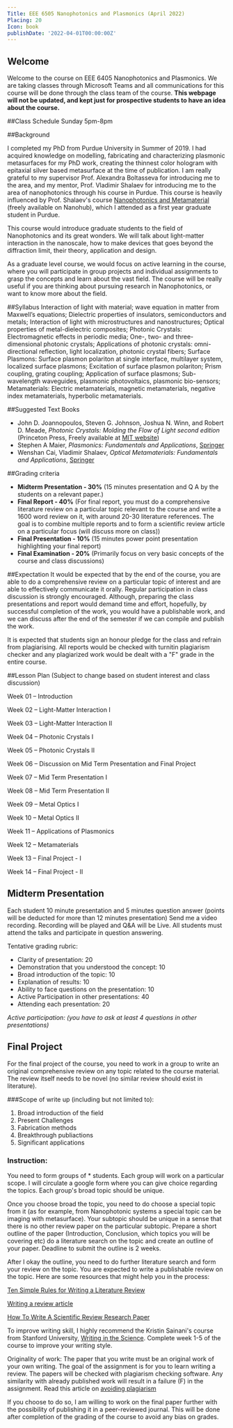 ```yaml
---
Title: EEE 6505 Nanophotonics and Plasmonics (April 2022)
Placing: 20
Icon: book
publishDate: '2022-04-01T00:00:00Z'
---
```


## Welcome

Welcome to the course on EEE 6405 Nanophotonics and Plasmonics. We are taking classes through Microsoft Teams and all communications for this course will be done through the class team of the course. **This webpage will not be updated, and kept just for prospective students to have an idea about the course.**  

##Class Schedule
Sunday 5pm-8pm



##Background

I completed my PhD from Purdue University in Summer of 2019. I had acquired knowledge on modelling, fabricating and characterizing plasmonic metasurfaces for my PhD work, creating the thinnest color hologram with epitaxial silver based metasurface at the time of publication. I am really grateful to my supervisor Prof. Alexandra Boltasseva for introducing me to the area, and my mentor, Prof. Vladimir Shalaev for introducing me to the area of nanophotonics through his course in Purdue. This course is heavily influenced by Prof. Shalaev's course [Nanophotonics and Metamaterial](https://nanohub.org/resources/19272) (freely available on Nanohub), which I attended as a first year graduate student in Purdue. 

This course would introduce graduate students to the field of Nanophotonics and its great wonders. We will talk about light-matter interaction in the nanoscale, how to make devices that goes beyond the diffraction limit, their theory, application and design. 

As a graduate level course, we would focus on active learning in the course, where you will participate in group projects and individual assignments to grasp the concepts and learn about the vast field. The course will be really useful if you are thinking about pursuing research in Nanophotonics, or want to know more about the field.  

##Syllabus
Interaction of light with material; wave equation in matter from Maxwell’s equations; Dielectric properties of insulators, semiconductors and metals; Interaction of light with microstructures and nanostructures; Optical properties of metal-dielectric composites; Photonic Crystals: Electromagnetic effects in periodic media; One-, two- and three-dimensional photonic crystals; Applications of photonic crystals: omni-directional reflection, light localization, photonic crystal fibers; Surface Plasmons: Surface plasmon polariton at single interface, multilayer system, localized surface plasmons; Excitation of surface plasmon polariton; Prism coupling, grating coupling; Application of surface plasmons; Sub-wavelength waveguides, plasmonic photovoltaics, plasmonic bio-sensors; Metamaterials: Electric metamaterials, magnetic metamaterials, negative index metamaterials, hyperbolic metamaterials.  

##Suggested Text Books 

* John D. Joannopoulos, Steven G. Johnson, Joshua N. Winn, and Robert D. Meade, _Photonic Crystals: Molding the Flow of Light second edition_ (Princeton Press, Freely available at [MIT website](http://ab-initio.mit.edu/book/)) 
* Stephen A Maier, _Plasmonics: Fundamentals and Applications_, [Springer](https://link.springer.com/book/10.1007/0-387-37825-1)
* Wenshan Cai, Vladimir Shalaev, _Optical Metamaterials: Fundamentals and Applications_, [Springer](https://www.springer.com/gp/book/9781441911506)

##Grading criteria
* **Midterm Presentation - 30%** (15 minutes presentation and Q A by the students on a relevant paper.)
* **Final Report - 40%** (For final report, you must do a comprehensive literature review on a particular topic relevant to the course and write a 1600 word review on it, with around 20-30 literature references. The goal is to combine multiple reports and to form a scientific review article on a particular focus (will discuss more on class))
* **Final Presentation - 10%** (15 minutes power point presentation highlighting your final report)
* **Final Examination - 20%** (Primarily focus on very basic concepts of the course and class discussions)

##Expectation
It would be expected that by the end of the course, you are able to do a comprehensive review on a particular topic of interest and are able to effectively communicate it orally. Regular participation in class discussion is strongly encouraged. Although, preparing the class presentations and report would demand time and effort, hopefully, by successful completion of the work, you would have a publishable work, and we can discuss after the end of the semester if we can compile and publish the work.

It is expected that students sign an honour pledge for the class and refrain from plagiarising. All reports would be checked with turnitin plagiarism checker and any plagiarized work would be dealt with a "F" grade in the entire course. 

##Lesson Plan 
(Subject to change based on student interest and class discussion) 

Week 01 – Introduction  

Week 02 – Light-Matter Interaction I 

Week 03 – Light-Matter Interaction II  

Week 04 – Photonic Crystals I 

Week 05 – Photonic Crystals II    

Week 06 – Discussion on Mid Term Presentation and Final Project 

Week 07 – Mid Term Presentation I  

Week 08 – Mid Term Presentation II  

Week 09 – Metal Optics I  

Week 10 – Metal Optics II 

Week 11 – Applications of Plasmonics 

Week 12 – Metamaterials  

Week 13 – Final Project - I 

Week 14 – Final Project - II 

## Midterm Presentation
Each student 10 minute presentation and 5 minutes question answer (points will be deducted for more than 12 minutes presentation)
Send me a video recording. Recording will be played and Q&A will be Live.
All students must attend the talks and participate in question answering.

Tentative grading rubric:
* Clarity of presentation: 20
* Demonstration that you understood the concept: 10
* Broad introduction of the topic: 10
* Explanation of results: 10
* Ability to face questions on the presentation: 10
* Active Participation in other presentations: 40
* Attending each presentation: 20

_Active participation: (you have to ask at least 4 questions in other presentations)_

## Final Project
For the final project of the course, you need to work in a group to write an original comprehensive review on any topic related to the course material. The review itself needs to be novel (no similar review should exist in literature).

###Scope of write up (including but not limited to):
1. Broad introduction of the field
2. Present Challenges
3. Fabrication methods
4. Breakthrough publiactions
5. Significant applications

### Instruction:
You need to form groups of * students. Each group will work on a particular scope. I will circulate a google form where you can give choice regarding the topics. Each group's broad topic should be unique.

Once you choose broad the topic, you need to do choose a special topic from it (as for example, from Nanophotonic systems a special topic can be imaging with metasurface). Your subtopic should be unique in a sense that there is no other review paper on the particular subtopic. Prepare a short outline of the paper (Introduction, Conclusion, which topics you will be covering etc) do a literature search on the topic and create an outline of your paper. Deadline to submit the outline is 2 weeks. 

After I okay the outline, you need to do further literature search and form your review on the topic. You are expected to write a publishable review on the topic.  Here are some resources that might help you in the process:

[Ten Simple Rules for Writing a Literature Review](https://www.ncbi.nlm.nih.gov/pmc/articles/PMC3715443/)

[Writing a review article](https://authorservices.taylorandfrancis.com/writing-a-review-article/)

[How To Write A Scientific Review Research Paper](https://www.forbes.com/sites/quora/2018/04/06/how-to-write-a-scientific-review-research-paper/#6d6694076c1b)

To improve writing skill, I highly recommend the Kristin Sainani's course from Stanford University, [Writing in the Science](https://www.coursera.org/learn/sciwrite/home/welcome). Complete week 1-5 of the course to improve your writing style. 

Originality of work: The paper that you write must be an original work of your own writing. The goal of the assignment is for you to learn writing a review. The papers will be checked with plagiarism checking software. Any similarity with already published work will result in a failure (F) in the assignment. Read this article on [avoiding plagiarism](https://www.plagiarism.org/article/preventing-plagiarism-when-writing)

If you choose to do so, I am willing to work on the final paper further with the possibility of publishing it in a peer-reviewed journal. This will be done after completion of the grading of the course to avoid any bias on grades.
